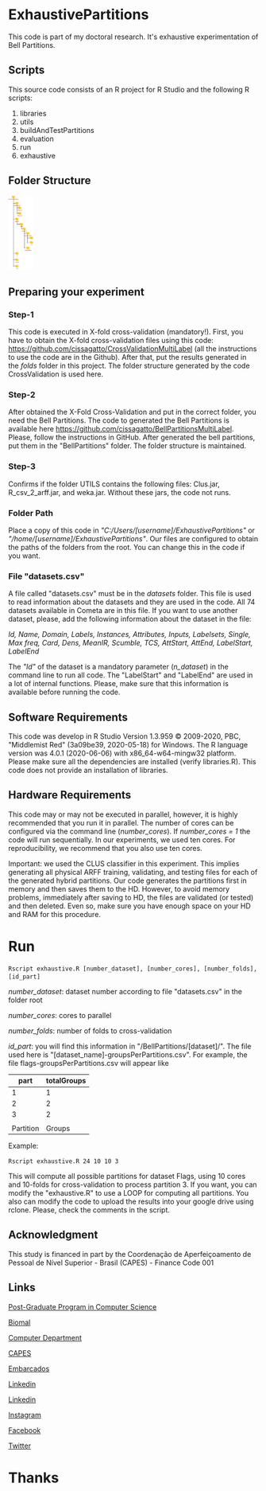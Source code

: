 # ExhaustivePartitions
This code is part of my doctoral research. It's exhaustive experimentation of Bell Partitions.

## Scripts
This source code consists of an R project for R Studio and the following R scripts:

1. libraries
2. utils
3. buildAndTestPartitions
4. evaluation
5. run
6. exhaustive

## Folder Structure
<img src="https://github.com/cissagatto/ExhaustivePartitions/blob/main/pastas.png" width="50">

## Preparing your experiment

### Step-1
This code is executed in X-fold cross-validation (mandatory!). First, you have to obtain the X-fold cross-validation files using this code: https://github.com/cissagatto/CrossValidationMultiLabel (all the instructions to use the code are in the Github). After that, put the results generated in the *folds* folder in this project. The folder structure generated by the code CrossValidation is used here.

### Step-2
After obtained the X-Fold Cross-Validation and put in the correct folder, you need the Bell Partitions. The code to generated the Bell Partitions is available here https://github.com/cissagatto/BellPartitionsMultiLabel. Please, follow the instructions in GitHub. After generated the bell partitions, put them in the "BellPartitions" folder. The folder structure is maintained.

### Step-3
Confirms if the folder UTILS contains the following files: Clus.jar, R_csv_2_arff.jar, and weka.jar. Without these jars, the code not runs. 

### Folder Path
Place a copy of this code in _"C:/Users/[username]/ExhaustivePartitions"_ or _"/home/[username]/ExhaustivePartitions"_. Our files are configured to obtain the paths of the folders from the root. You can change this in the code if you want.

### File "datasets.csv"
A file called "datasets.csv" must be in the *datasets* folder. This file is used to read information about the datasets and they are used in the code. All 74 datasets available in Cometa are in this file. If you want to use another dataset, please, add the following information about the dataset in the file:

_Id, Name, Domain, Labels, Instances, Attributes, Inputs, Labelsets, Single, Max freq, Card, Dens, MeanIR, Scumble, TCS, AttStart, AttEnd, LabelStart, LabelEnd_

The _"Id"_ of the dataset is a mandatory parameter (_n_dataset_) in the command line to run all code. The "LabelStart" and "LabelEnd" are used in a lot of internal functions. Please, make sure that this information is available before running the code.

## Software Requirements
This code was develop in R Studio Version 1.3.959 © 2009-2020, PBC, "Middlemist Red" (3a09be39, 2020-05-18) for Windows. The R language version was 4.0.1 (2020-06-06) with x86_64-w64-mingw32 platform. Please make sure all the dependencies are installed (verify libraries.R). This code does not provide an installation of libraries.

## Hardware Requirements
This code may or may not be executed in parallel, however, it is highly recommended that you run it in parallel. The number of cores can be configured via the command line (_number_cores_). If *number_cores = 1* the code will run sequentially. In our experiments, we used ten cores. For reproducibility, we recommend that you also use ten cores.

Important: we used the CLUS classifier in this experiment. This implies generating all physical ARFF training, validating, and testing files for each of the generated hybrid partitions. Our code generates the partitions first in memory and then saves them to the HD. However, to avoid memory problems, immediately after saving to HD, the files are validated (or tested) and then deleted. Even so, make sure you have enough space on your HD and RAM for this procedure.

# Run

```
Rscript exhaustive.R [number_dataset], [number_cores], [number_folds], [id_part]
```

_number_dataset_: dataset number according to file "datasets.csv" in the folder root

_number_cores_: cores to parallel

_number_folds_: number of folds to cross-validation

_id_part_: you will find this information in "/BellPartitions/[dataset]/". The file used here is "[dataset_name]-groupsPerPartitions.csv". For example, the file flags-groupsPerPartitions.csv will appear like

| part | totalGroups |
| ------- | ----------- |
| 1 | 1 | 
| 2 | 2 | 
| 3 | 2 | 
| | | 
| Partition | Groups | 


Example:

```
Rscript exhaustive.R 24 10 10 3
```

This will compute all possible partitions for dataset Flags, using 10 cores and 10-folds for cross-validation to process partition 3. If you want, you can modify the "exhaustive.R" to use a LOOP for computing all partitions. You also can modify the code to upload the results into your google drive using rclone. Please, check the comments in the script.


## Acknowledgment
This study is financed in part by the Coordenação de Aperfeiçoamento de Pessoal de Nível Superior - Brasil (CAPES) - Finance Code 001

## Links

[Post-Graduate Program in Computer Science](http://ppgcc.dc.ufscar.br/pt-br)

[Biomal](http://www.biomal.ufscar.br/)

[Computer Department](https://site.dc.ufscar.br/)

[CAPES](https://www.gov.br/capes/pt-br)

[Embarcados](https://www.embarcados.com.br/author/cissa/)

[Linkedin](https://www.linkedin.com/in/elainececiliagatto/)

[Linkedin](https://www.linkedin.com/company/27241216)

[Instagram](https://www.instagram.com/professoracissa/)

[Facebook](https://www.facebook.com/ProfessoraCissa/)

[Twitter](https://twitter.com/professoracissa)

# Thanks
